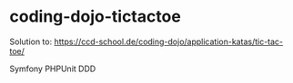 # coding-dojo-tictactoe

Solution to: https://ccd-school.de/coding-dojo/application-katas/tic-tac-toe/

Symfony
PHPUnit
DDD
